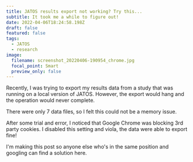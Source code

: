 ```yaml
---
title: JATOS results export not working? Try this...
subtitle: It took me a while to figure out!
date: 2022-04-06T18:24:58.198Z
draft: false
featured: false
tags:
  - JATOS
  - research
image:
  filename: screenshot_20220406-190954_chrome.jpg
  focal_point: Smart
  preview_only: false
---
```

Recently, I  was trying  to export my results data from a study that was running on a local version of JATOS. However, the export would hang and the operation would never complete.

There were only 7 data files, so I felt this could not be a memory issue. 

After some trial and error, I noticed that Google Chrome was blocking 3rd party cookies. I disabled this setting and viola, the data were able to export fine!

I'm making this post so anyone else who's in the same position and googling can find a solution here.
